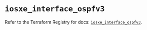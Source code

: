 # `iosxe_interface_ospfv3`

Refer to the Terraform Registry for docs: [`iosxe_interface_ospfv3`](https://registry.terraform.io/providers/ciscodevnet/iosxe/0.9.3/docs/resources/interface_ospfv3).

